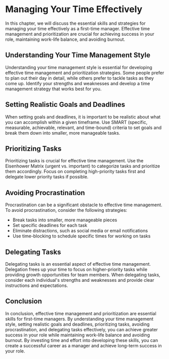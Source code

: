 Managing Your Time Effectively
=============================================================================

In this chapter, we will discuss the essential skills and strategies for managing your time effectively as a first-time manager. Effective time management and prioritization are crucial for achieving success in your role, maintaining work-life balance, and avoiding burnout.

Understanding Your Time Management Style
----------------------------------------

Understanding your time management style is essential for developing effective time management and prioritization strategies. Some people prefer to plan out their day in detail, while others prefer to tackle tasks as they come up. Identify your strengths and weaknesses and develop a time management strategy that works best for you.

Setting Realistic Goals and Deadlines
-------------------------------------

When setting goals and deadlines, it is important to be realistic about what you can accomplish within a given timeframe. Use SMART (specific, measurable, achievable, relevant, and time-bound) criteria to set goals and break them down into smaller, more manageable tasks.

Prioritizing Tasks
------------------

Prioritizing tasks is crucial for effective time management. Use the Eisenhower Matrix (urgent vs. important) to categorize tasks and prioritize them accordingly. Focus on completing high-priority tasks first and delegate lower priority tasks if possible.

Avoiding Procrastination
------------------------

Procrastination can be a significant obstacle to effective time management. To avoid procrastination, consider the following strategies:

* Break tasks into smaller, more manageable pieces
* Set specific deadlines for each task
* Eliminate distractions, such as social media or email notifications
* Use time-blocking to schedule specific times for working on tasks

Delegating Tasks
----------------

Delegating tasks is an essential aspect of effective time management. Delegation frees up your time to focus on higher-priority tasks while providing growth opportunities for team members. When delegating tasks, consider each individual's strengths and weaknesses and provide clear instructions and expectations.

Conclusion
----------

In conclusion, effective time management and prioritization are essential skills for first-time managers. By understanding your time management style, setting realistic goals and deadlines, prioritizing tasks, avoiding procrastination, and delegating tasks effectively, you can achieve greater success in your role while maintaining work-life balance and avoiding burnout. By investing time and effort into developing these skills, you can create a successful career as a manager and achieve long-term success in your role.
